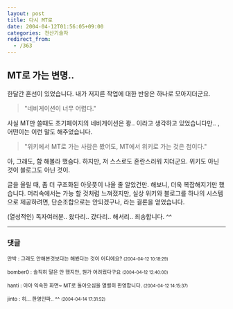 ```yaml
---
layout: post
title: 다시 MT로
date: 2004-04-12T01:56:05+09:00
categories: 전산기술자
redirect_from:
  - /363
---
```


<h2>MT로 가는 변명..</h2>

한달간 혼선이 있었습니다. 내가 저지른 작업에 대한 반응은 하나로 모아지더군요.

> "네비게이션이 너무 어렵다."

사실 MT만 쓸때도 초기페이지의 네비게이션은 꽝.. 이라고 생각하고 있었습니다만.. , 어떤이는 이런 말도 해주었습니다.

> "위키에서 MT로 가는 사람은 봤어도, MT에서 위키로 가는 것은 첨이다."

아, 그래도, 함 해볼라 했슴다. 하지만, 저 스스로도 혼란스러워 지더군요. 위키도 아닌 것이 블로그도 아닌 것이.

글을 올릴 때, 좀 더 구조화된 아웃풋이 나올 줄 알았건만. 해보니, 더욱 복잡해지기만 했습니다. 머리속에서는 가능 할 것처럼 느껴졌지만, 실상 위키와 블로그를 하나의 시스템으로 제공하려면, 단순조합으로는 안되겠구나, 라는 결론을 얻었습니다.

(열성적인) 독자여러분.. 왔다리.. 갔다리.. 해서리.. 죄송합니다. ^^

* * *

### 댓글



<!--- cmt:716 --->
<!--- mail: --->
<!--- parent:0 --->

<small>만박 : 그래도 안해본것보다는 해봤다는 것이 어디에요? <small>(2004-04-12 10:18:29)</small></small>


<!--- cmt:717 --->
<!--- mail: --->
<!--- parent:0 --->

<small>bomber0 : 솔직히 말은 안 했지만, 뭔가 어려웠다구요 <small>(2004-04-12 12:40:00)</small></small>


<!--- cmt:718 --->
<!--- mail: --->
<!--- parent:0 --->

<small>hanti : 아아 익숙한 화면~ MT로 돌아오심을 열렬히 환영합니다. <small>(2004-04-12 14:15:37)</small></small>


<!--- cmt:719 --->
<!--- mail: --->
<!--- parent:0 --->

<small>jinto : 히... 환영인파.. ^^ <small>(2004-04-14 17:31:52)</small></small>

